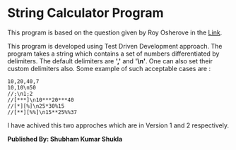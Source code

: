 # String Calculator Program


This program is based on the question given by Roy Osherove in the [Link](https://osherove.com/tdd-kata-1).

This program is developed using Test Driven Development approach.
The program takes a string which contains a set of numbers differentiated by delimiters.
The default delimiters are **','** and **'\n'**.
One can also set their custom delimiters also.
Some example of such acceptable cases are :

```
10,20,40,7
10,10\n50
//;\n1;2
//[***]\n10***20***40
//[*][%]\n25*30%15
//[**][%%]\n15**25%%37

```

I have achived this two approches which are in Version 1 and 2 respectively.

**Published By: Shubham Kumar Shukla**